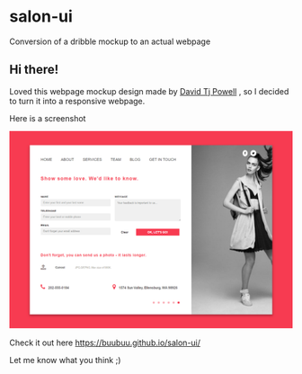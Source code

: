 # salon-ui
Conversion of a dribble mockup to an actual webpage

## Hi there! 

Loved this webpage mockup design made by [David Tj Powell](https://dribbble.com/shots/2745510-Salon-Get-In-Touch-UI) , so I decided to turn it into a responsive webpage.

Here is a screenshot

![Contact page](https://github.com/buubuu/salon-ui/blob/gh-pages/images/screenshot.png)


Check it out here https://buubuu.github.io/salon-ui/ 

Let me know what you think ;)
